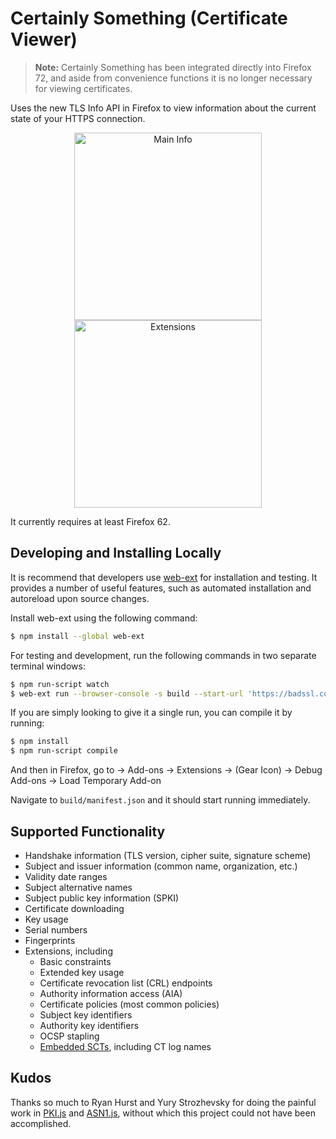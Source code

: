 Certainly Something (Certificate Viewer)
========================================

> **Note:** Certainly Something has been integrated directly into Firefox 72, and aside from convenience functions it is no longer necessary for viewing certificates.

Uses the new TLS Info API in Firefox to view information about the current state of your HTTPS connection.

<p align="center"><img src="https://i.imgur.com/GEbv434.png" alt="Main Info" width="300">    <img src="https://i.imgur.com/xM13M1E.png" alt="Extensions" width="300"></p>

It currently requires at least Firefox 62.

## Developing and Installing Locally

It is recommend that developers use [web-ext](https://github.com/mozilla/web-ext) for installation and testing.  It provides a number of useful features, such as automated installation and autoreload upon source changes. 

Install web-ext using the following command:

````bash
$ npm install --global web-ext
````
For testing and development, run the following commands in two separate terminal windows:

```bash
$ npm run-script watch
$ web-ext run --browser-console -s build --start-url 'https://badssl.com/'
```

If you are simply looking to give it a single run, you can compile it by running:

```bash
$ npm install
$ npm run-script compile
```

And then in Firefox, go to -> Add-ons -> Extensions -> (Gear Icon) -> Debug Add-ons -> Load Temporary Add-on

Navigate to `build/manifest.json` and it should start running immediately.

## Supported Functionality

* Handshake information (TLS version, cipher suite, signature scheme)
* Subject and issuer information (common name, organization, etc.)
* Validity date ranges
* Subject alternative names
* Subject public key information (SPKI)
* Certificate downloading
* Key usage
* Serial numbers
* Fingerprints
* Extensions, including
  * Basic constraints
  * Extended key usage
  * Certificate revocation list (CRL) endpoints
  * Authority information access (AIA)
  * Certificate policies (most common policies)
  * Subject key identifiers
  * Authority key identifiers
  * OCSP stapling
  * [Embedded SCTs](https://www.certificate-transparency.org/), including CT log names  

## Kudos

Thanks so much to Ryan Hurst and Yury Strozhevsky for doing the painful work in [PKI.js](https://pkijs.org/) and [ASN1.js](https://asn1js.org/), without which this project could not have been accomplished.
